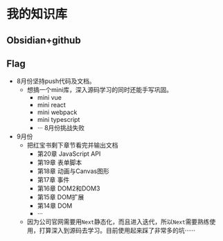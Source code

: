 # 我的知识库
## Obsidian+github
## Flag
- 8月份坚持push代码及文档。
	- 想搞一个mini库，深入源码学习的同时还能手写巩固。
		- mini vue
		- mini react
		- mini webpack
		- mini typescript
		- ···
8月份挑战失败
- 9月份
	- 把红宝书剩下章节看完并输出文档
		- 第20章 JavaScript API 
		- 第19章 表单脚本
		- 第18章 动画与Canvas图形
		- 第17章 事件
		- 第16章 DOM2和DOM3
		- 第15章 DOM扩展
		- 第14章 DOM
		- ···
	- 因为公司官网需要用`Next`静态化，而且进入迭代，所以`Next`需要熟练使用，打算深入到源码去学习。目前使用起来踩了非常多的坑······
